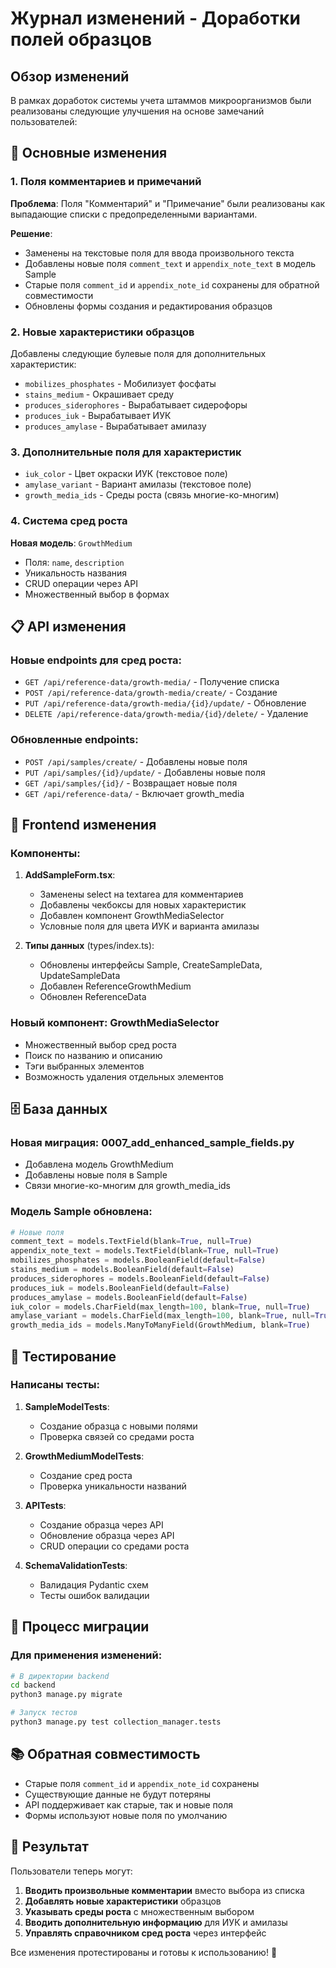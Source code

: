 # Журнал изменений - Доработки полей образцов

## Обзор изменений

В рамках доработок системы учета штаммов микроорганизмов были реализованы следующие улучшения на основе замечаний пользователей:

## 🔄 Основные изменения

### 1. Поля комментариев и примечаний
**Проблема**: Поля "Комментарий" и "Примечание" были реализованы как выпадающие списки с предопределенными вариантами.

**Решение**:
- Заменены на текстовые поля для ввода произвольного текста
- Добавлены новые поля `comment_text` и `appendix_note_text` в модель Sample
- Старые поля `comment_id` и `appendix_note_id` сохранены для обратной совместимости
- Обновлены формы создания и редактирования образцов

### 2. Новые характеристики образцов
Добавлены следующие булевые поля для дополнительных характеристик:
- `mobilizes_phosphates` - Мобилизует фосфаты
- `stains_medium` - Окрашивает среду
- `produces_siderophores` - Вырабатывает сидерофоры
- `produces_iuk` - Вырабатывает ИУК
- `produces_amylase` - Вырабатывает амилазу

### 3. Дополнительные поля для характеристик
- `iuk_color` - Цвет окраски ИУК (текстовое поле)
- `amylase_variant` - Вариант амилазы (текстовое поле)
- `growth_media_ids` - Среды роста (связь многие-ко-многим)

### 4. Система сред роста
**Новая модель**: `GrowthMedium`
- Поля: `name`, `description`
- Уникальность названия
- CRUD операции через API
- Множественный выбор в формах

## 📋 API изменения

### Новые endpoints для сред роста:
- `GET /api/reference-data/growth-media/` - Получение списка
- `POST /api/reference-data/growth-media/create/` - Создание
- `PUT /api/reference-data/growth-media/{id}/update/` - Обновление
- `DELETE /api/reference-data/growth-media/{id}/delete/` - Удаление

### Обновленные endpoints:
- `POST /api/samples/create/` - Добавлены новые поля
- `PUT /api/samples/{id}/update/` - Добавлены новые поля
- `GET /api/samples/{id}/` - Возвращает новые поля
- `GET /api/reference-data/` - Включает growth_media

## 🎨 Frontend изменения

### Компоненты:
1. **AddSampleForm.tsx**:
   - Заменены select на textarea для комментариев
   - Добавлены чекбоксы для новых характеристик
   - Добавлен компонент GrowthMediaSelector
   - Условные поля для цвета ИУК и варианта амилазы

2. **Типы данных** (types/index.ts):
   - Обновлены интерфейсы Sample, CreateSampleData, UpdateSampleData
   - Добавлен ReferenceGrowthMedium
   - Обновлен ReferenceData

### Новый компонент: GrowthMediaSelector
- Множественный выбор сред роста
- Поиск по названию и описанию
- Тэги выбранных элементов
- Возможность удаления отдельных элементов

## 🗄️ База данных

### Новая миграция: 0007_add_enhanced_sample_fields.py
- Добавлена модель GrowthMedium
- Добавлены новые поля в Sample
- Связи многие-ко-многим для growth_media_ids

### Модель Sample обновлена:
```python
# Новые поля
comment_text = models.TextField(blank=True, null=True)
appendix_note_text = models.TextField(blank=True, null=True)
mobilizes_phosphates = models.BooleanField(default=False)
stains_medium = models.BooleanField(default=False)
produces_siderophores = models.BooleanField(default=False)
produces_iuk = models.BooleanField(default=False)
produces_amylase = models.BooleanField(default=False)
iuk_color = models.CharField(max_length=100, blank=True, null=True)
amylase_variant = models.CharField(max_length=100, blank=True, null=True)
growth_media_ids = models.ManyToManyField(GrowthMedium, blank=True)
```

## 🧪 Тестирование

### Написаны тесты:
1. **SampleModelTests**:
   - Создание образца с новыми полями
   - Проверка связей со средами роста

2. **GrowthMediumModelTests**:
   - Создание сред роста
   - Проверка уникальности названий

3. **APITests**:
   - Создание образца через API
   - Обновление образца через API
   - CRUD операции со средами роста

4. **SchemaValidationTests**:
   - Валидация Pydantic схем
   - Тесты ошибок валидации

## 🔄 Процесс миграции

### Для применения изменений:
```bash
# В директории backend
cd backend
python3 manage.py migrate

# Запуск тестов
python3 manage.py test collection_manager.tests
```

## 📚 Обратная совместимость

- Старые поля `comment_id` и `appendix_note_id` сохранены
- Существующие данные не будут потеряны
- API поддерживает как старые, так и новые поля
- Формы используют новые поля по умолчанию

## 🎯 Результат

Пользователи теперь могут:
1. **Вводить произвольные комментарии** вместо выбора из списка
2. **Добавлять новые характеристики** образцов
3. **Указывать среды роста** с множественным выбором
4. **Вводить дополнительную информацию** для ИУК и амилазы
5. **Управлять справочником сред роста** через интерфейс

Все изменения протестированы и готовы к использованию! 🚀
